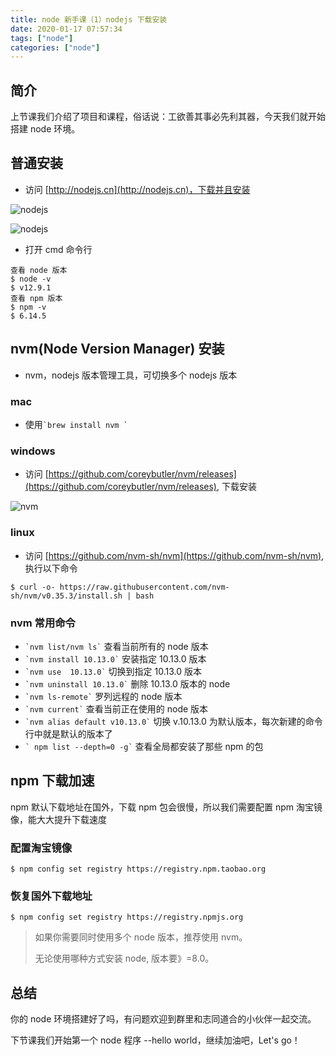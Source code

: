```yaml
---
title: node 新手课（1）nodejs 下载安装
date: 2020-01-17 07:57:34
tags: ["node"]
categories: ["node"]
---
```


## 简介

上节课我们介绍了项目和课程，俗话说：工欲善其事必先利其器，今天我们就开始搭建 node 环境。

## 普通安装

* 访问 [http://nodejs.cn](http://nodejs.cn)，下载并且安装

![nodejs](https://cdn.guojiang.club/1588995583%281%29.png)

![nodejs](http://ww1.sinaimg.cn/large/a616b9a4gy1gewlqbc688j20e40az0tk.jpg)

* 打开 cmd 命令行

```
查看 node 版本
$ node -v
$ v12.9.1
查看 npm 版本
$ npm -v
$ 6.14.5

```

## nvm(Node Version Manager) 安装

* nvm，nodejs 版本管理工具，可切换多个 nodejs 版本

### mac

* 使用`` `brew install nvm ` ``

### windows

* 访问 [https://github.com/coreybutler/nvm/releases](https://github.com/coreybutler/nvm/releases), 下载安装

![nvm](http://ww1.sinaimg.cn/large/a616b9a4gy1gewitbfz8zj20eo0bbq33.jpg)

### linux

* 访问 [https://github.com/nvm-sh/nvm](https://github.com/nvm-sh/nvm), 执行以下命令

```
$ curl -o- https://raw.githubusercontent.com/nvm-sh/nvm/v0.35.3/install.sh | bash
```

### nvm 常用命令

* `` `nvm list/nvm ls` `` 查看当前所有的 node 版本
* `` `nvm install 10.13.0` `` 安装指定 10.13.0 版本
* `` `nvm use  10.13.0` ``  切换到指定 10.13.0 版本
* `` `nvm uninstall 10.13.0` ``   删除 10.13.0 版本的 node
* `` `nvm ls-remote` ``   罗列远程的 node 版本
* `` `nvm current` ``   查看当前正在使用的 node 版本
* `` `nvm alias default v10.13.0` ``   切换 v.10.13.0 为默认版本，每次新建的命令行中就是默认的版本了
* `` ` npm list --depth=0 -g` ``  查看全局都安装了那些 npm 的包

## npm 下载加速

npm 默认下载地址在国外，下载 npm 包会很慢，所以我们需要配置 npm 淘宝镜像，能大大提升下载速度

### 配置淘宝镜像

```
$ npm config set registry https://registry.npm.taobao.org
```

### 恢复国外下载地址

```
$ npm config set registry https://registry.npmjs.org
```

> 如果你需要同时使用多个 node 版本，推荐使用 nvm。
>
> 无论使用哪种方式安装 node, 版本要》=8.0。

## 总结

你的 node 环境搭建好了吗，有问题欢迎到群里和志同道合的小伙伴一起交流。

下节课我们开始第一个 node 程序 --hello world，继续加油吧，Let's go！
